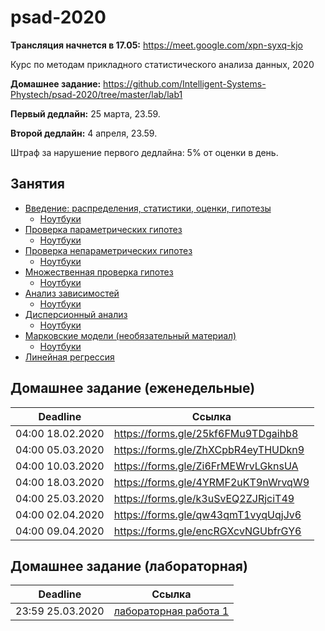 # psad-2020
**Трансляция начнется в 17.05:** https://meet.google.com/xpn-syxq-kjo

Курс по методам прикладного статистического анализа данных, 2020

**Домашнее задание:** https://github.com/Intelligent-Systems-Phystech/psad-2020/tree/master/lab/lab1

**Первый дедлайн:** 25 марта, 23.59.

**Второй дедлайн:** 4 апреля, 23.59. 

Штраф за нарушение первого дедлайна: 5% от оценки в день.

## Занятия
* [Введение: распределения, статистики, оценки, гипотезы](https://github.com/Intelligent-Systems-Phystech/psad-2020/raw/master/slides/lecture_1_intro.pdf) 
  * [Ноутбуки](https://github.com/Intelligent-Systems-Phystech/psad-2020/tree/master/notebooks/sem_1)
* [Проверка параметрических гипотез](https://github.com/Intelligent-Systems-Phystech/psad-2020/raw/master/slides/lecture_2_ht.pdf) 
  * [Ноутбуки](https://github.com/Intelligent-Systems-Phystech/psad-2020/tree/master/notebooks/sem_2)
* [Проверка непараметрических гипотез](https://github.com/Intelligent-Systems-Phystech/psad-2020/raw/master/slides/lecture_3_nonparam.pdf)
  * [Ноутбуки](https://github.com/Intelligent-Systems-Phystech/psad-2020/tree/master/notebooks/sem_3)
* [Множественная проверка гипотез ](https://github.com/Intelligent-Systems-Phystech/psad-2020/raw/master/slides/lecture_4_mht.pdf)
  * [Ноутбуки](https://github.com/Intelligent-Systems-Phystech/psad-2020/tree/master/notebooks/sem_4)
* [Анализ зависимостей](https://github.com/Intelligent-Systems-Phystech/psad-2020/raw/master/slides/lecture_5_corr.pdf)
  * [Ноутбуки](https://github.com/Intelligent-Systems-Phystech/psad-2020/tree/master/notebooks/sem_5)
* [Дисперсионный анализ](https://github.com/Intelligent-Systems-Phystech/psad-2020/raw/master/slides/lecture_6_anova.pdf)
  * [Ноутбуки](https://github.com/Intelligent-Systems-Phystech/psad-2020/tree/master/notebooks/sem_6)
* [Марковские модели (необязательный материал)](https://github.com/Intelligent-Systems-Phystech/psad-2020/raw/master/slides/lecture_7_mm.pdf)
  * [Ноутбуки](https://github.com/Intelligent-Systems-Phystech/psad-2020/tree/master/notebooks/sem_7)
* [Линейная регрессия](https://github.com/Intelligent-Systems-Phystech/psad-2020/raw/master/slides/lecture_8_linreg.pdf)

## Домашнее задание (еженедельные)
| Deadline |  Ссылка |
| ------------- | ------------- |
| 04:00 18.02.2020 | https://forms.gle/25kf6FMu9TDgaihb8 |
| 04:00 05.03.2020 | https://forms.gle/ZhXCpbR4eyTHUDkn9 |
| 04:00 10.03.2020 | https://forms.gle/Zi6FrMEWrvLGknsUA |
| 04:00 18.03.2020 | https://forms.gle/4YRMF2uKT9nWrvqW9 |
| 04:00 25.03.2020 | https://forms.gle/k3uSvEQ2ZJRjciT49 |
| 04:00 02.04.2020 | https://forms.gle/qw43qmT1vyqUqjJv6 |
| 04:00 09.04.2020 | https://forms.gle/encRGXcvNGUbfrGY6 |

## Домашнее задание (лабораторная)
| Deadline |  Ссылка |
| ------------- | ------------- |
| 23:59 25.03.2020 | [лабораторная работа 1](https://github.com/Intelligent-Systems-Phystech/psad-2020/tree/master/lab/lab1)|
